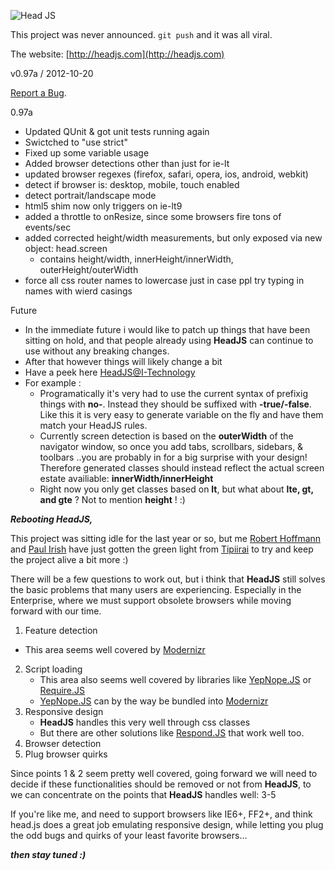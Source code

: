![Head JS](http://headjs.com/media/img/headjs.gif)

This project was never announced. `git push` and it was all viral.

The website: [http://headjs.com](http://headjs.com)

v0.97a / 2012-10-20

[Report a Bug](https://github.com/headjs/headjs/issues).


0.97a

- Updated QUnit &amp; got unit tests running again
- Swictched to "use strict"
- Fixed up some variable usage
- Added browser detections other than just for ie-lt
- updated browser regexes (firefox, safari, opera, ios, android, webkit)
- detect if browser is: desktop, mobile, touch enabled
- detect portrait/landscape mode
- html5 shim now only triggers on ie-lt9
- added a throttle to onResize, since some browsers fire tons of events/sec
- added corrected height/width measurements, but only exposed via new object: head.screen
  - contains height/width, innerHeight/innerWidth, outerHeight/outerWidth
- force all css router names to lowercase just in case ppl try typing in names with wierd casings


Future

- In the immediate future i would like to patch up things that have been sitting on hold, and that people already using **HeadJS** can continue to use without any breaking changes.
- After that however things will likely change a bit
 - Have a peek here [HeadJS@I-Technology](https://github.com/itechnology/headjs)
 - For example :
     - Programatically it's very had to use the current syntax of prefixig things with **no-**. Instead they should be suffixed with **-true/-false**. Like this it is very easy to generate variable on the fly and have them match your HeadJS rules.
     - Currently screen detection is based on the **outerWidth** of the navigator window, so once you add tabs, scrollbars, sidebars, & toolbars ..you are probably in for a big surprise with your design! Therefore generated classes should instead reflect the actual screen estate availiable: **innerWidth/innerHeight**
     - Right now you only get classes based on **lt**, but what about **lte, gt, and gte** ? Not to mention **height** ! :)


_**Rebooting HeadJS,**_

This project was sitting idle for the last year or so, but me [Robert Hoffmann](https://github.com/itechnology) and [Paul Irish](https://github.com/paulirish) have just gotten the green light from [Tipiirai](https://github.com/tipiirai) to try and keep the project alive a bit more :)


There will be a few questions to work out, but i think that **HeadJS** still solves the basic problems that many users are experiencing. Especially in the Enterprise, where we must support obsolete browsers while moving forward with our time.

1. Feature detection
  * This area seems well covered by [Modernizr](http://modernizr.com)
2. Script loading
	* This area also seems well covered by libraries like [YepNope.JS](http://yepnopejs.com) or [Require.JS](http://requirejs.org)
	* [YepNope.JS](http://yepnopejs.com) can by the way be bundled into [Modernizr](http://modernizr.com)
3. Responsive design
	* **HeadJS** handles this very well through css classes
	* But there are other solutions like [Respond.JS](https://github.com/scottjehl/Respond) that work well too.
4. Browser detection
5. Plug browser quirks


Since points 1 & 2 seem pretty well covered, going forward we will need to decide if these functionalities should be removed or not from **HeadJS**, to we can concentrate on the points that **HeadJS** handles well: 3-5

If you're like me, and need to support browsers like IE6+, FF2+, and think head.js does a great job emulating responsive design, while letting you plug the odd bugs and quirks of your least favorite browsers...

_**then stay tuned :)**_